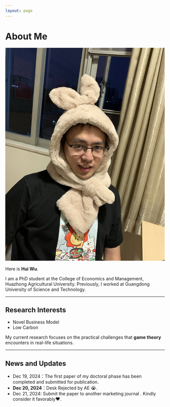 ```yaml
---
layout: page
---
```


# About Me


<img src="./images/Life_Photo.JPG" class="floatpic">


Here is **Hui Wu**.<br>

I am a PhD student at the College of Economics and Management, Huazhong Agricultural University. Previously, I worked at Guangdong University of Science and Technology.

---

## Research Interests

**<font color="#990000"></font>**


- Novel Business Model
- Low Carbon

My current research focuses on the practical challenges that **game theory** encounters in real-life situations.

---

## News and Updates

- Dec 19, 2024：The first paper of my doctoral phase has been completed and submitted for publication.
- **Dec 20, 2024**：Desk Rejected by AE 😭.
- Dec 21, 2024: Submit the paper to another marketing journal . Kindly consider it favorably❤️️.

<br>
